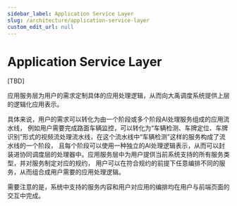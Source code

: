 ```yaml
---
sidebar_label: Application Service Layer
slug: /architecture/application-service-layer
custom_edit_url: null
---
```


# Application Service Layer

[TBD]

应用服务层为用户的需求定制具体的应用处理逻辑，从而向大禹调度系统提供上层的逻辑化应用表示。

具体来说，用户的需求可以转化为由一个阶段或多个阶段AI处理服务组成的应用流水线，
例如用户需要完成路面车辆监控，可以转化为“车辆检测、车牌定位、车牌识别”形式的视频流处理流水线，在这个流水线中“车辆检测”这样的服务构成了流水线的一个阶段，
且每个阶段可以使用一种独立的AI处理逻辑表示，从而可以封装进协同调度层的处理器中。应用服务层中为用户提供当前系统支持的所有服务类型，并对服务制定对应的规约，
用户可以在符合规约的前提下任意编排不同的服务，从而组合成用户需要的应用处理逻辑。

需要注意的是，系统中支持的服务内容和用户对应用的编排均在用户与前端页面的交互中完成。


